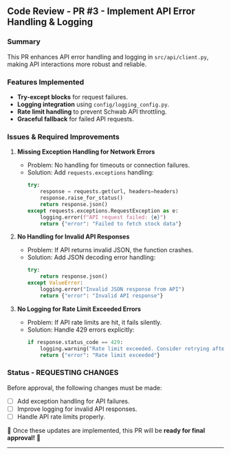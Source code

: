 ## Code Review - PR #3 - Implement API Error Handling & Logging

### Summary
This PR enhances API error handling and logging in `src/api/client.py`, making API interactions more robust and reliable.

### Features Implemented
- **Try-except blocks** for request failures.
- **Logging integration** using `config/logging_config.py`.
- **Rate limit handling** to prevent Schwab API throttling.
- **Graceful fallback** for failed API requests.

### Issues & Required Improvements

1. **Missing Exception Handling for Network Errors**
   - Problem: No handling for timeouts or connection failures.
   - Solution: Add `requests.exceptions` handling:
     ```python
     try:
         response = requests.get(url, headers=headers)
         response.raise_for_status()
         return response.json()
     except requests.exceptions.RequestException as e:
         logging.error(f"API request failed: {e}")
         return {"error": "Failed to fetch stock data"}
     ```

2. **No Handling for Invalid API Responses**
   - Problem: If API returns invalid JSON, the function crashes.
   - Solution: Add JSON decoding error handling:
     ```python
     try:
         return response.json()
     except ValueError:
         logging.error("Invalid JSON response from API")
         return {"error": "Invalid API response"}
     ```

3. **No Logging for Rate Limit Exceeded Errors**
   - Problem: If API rate limits are hit, it fails silently.
   - Solution: Handle 429 errors explicitly:
     ```python
     if response.status_code == 429:
         logging.warning("Rate limit exceeded. Consider retrying after delay.")
         return {"error": "Rate limit exceeded"}
     ```

### Status - REQUESTING CHANGES

Before approval, the following changes must be made:
- [ ] Add exception handling for API failures.
- [ ] Improve logging for invalid API responses.
- [ ] Handle API rate limits properly.

📢 Once these updates are implemented, this PR will be **ready for final approval!** 🚀

---